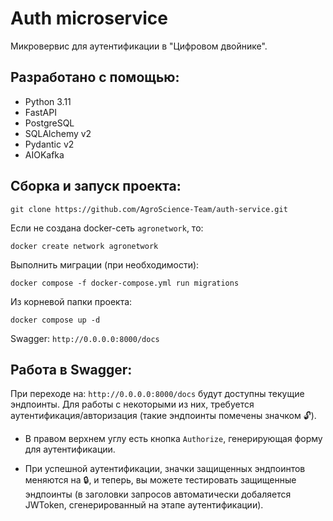 # Auth microservice
Микровервис для аутентификации в "Цифровом двойнике".

## Разработано с помощью:
- Python 3.11
- FastAPI
- PostgreSQL 
- SQLAlchemy v2
- Pydantic v2
- AIOKafka

## Сборка и запуск проекта:
    git clone https://github.com/AgroScience-Team/auth-service.git

Если не создана docker-сеть `agronetwork`, то:

    docker create network agronetwork

Выполнить миграции (при необходимости):

    docker compose -f docker-compose.yml run migrations

Из корневой папки проекта:

    docker compose up -d 

Swagger: `http://0.0.0.0:8000/docs`

## Работа в Swagger:

При переходе на:
`http://0.0.0.0:8000/docs` будут доступны текущие эндпоинты. Для работы с некоторыми из них, требуется аутентификация/авторизация (такие эндпоинты помечены значком 🔓). 

- В правом верхнем углу есть кнопка `Authorize`, генерирующая форму для аутентификации.

- При успешной аутентификации, значки защищенных эндпоинтов меняются на 🔒, и теперь, вы можете тестировать защищенные эндпоинты (в заголовки запросов автоматически добаляется JWToken, сгенерированный на этапе аутентификации).

